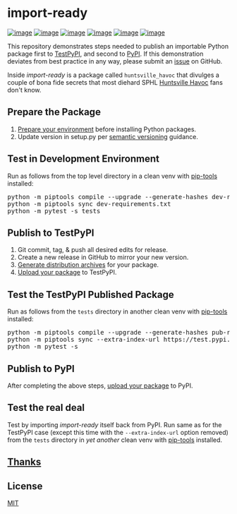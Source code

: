 # import-ready
[![image](https://img.shields.io/github/license/dksmiffs/import-ready.svg)](https://github.com/dksmiffs/import-ready)
[![image](https://img.shields.io/github/release/dksmiffs/import-ready.svg)](https://github.com/dksmiffs/import-ready/releases)
[![image](https://img.shields.io/pypi/v/import-ready.svg)](https://pypi.org/project/import-ready/)
[![image](https://img.shields.io/travis/dksmiffs/import-ready.svg)](https://travis-ci.org/dksmiffs/import-ready)
[![image](https://img.shields.io/codecov/c/github/dksmiffs/import-ready.svg)](https://codecov.io/gh/dksmiffs/import-ready)
[![image](https://img.shields.io/codacy/grade/d02f4f80df0445738821c692f4bbe16f.svg)](https://app.codacy.com/project/dksmiffs/import-ready/dashboard)

This repository demonstrates steps needed to publish an importable Python package first to [TestPyPI][1], and second to [PyPI][7].  If this demonstration deviates from best practice in any way, please submit an [issue][8] on GitHub.

Inside _import-ready_ is a package called `huntsville_havoc` that divulges a couple of bona fide secrets that most diehard SPHL [Huntsville Havoc][6] fans don't know.

## Prepare the Package
1.  [Prepare your environment][2] before installing Python packages.
2.  Update version in setup.py per [semantic versioning][3] guidance.

## Test in Development Environment
Run as follows from the top level directory in a clean venv with [pip-tools][12] installed:
<pre>python -m piptools compile --upgrade --generate-hashes dev-requirements.in
python -m piptools sync dev-requirements.txt
python -m pytest -s tests</pre>

## Publish to TestPyPI
1.  Git commit, tag, & push all desired edits for release.
2.  Create a new release in GitHub to mirror your new version.
3.  [Generate distribution archives][4] for your package.
4.  [Upload your package][5] to TestPyPI.

## Test the TestPyPI Published Package
Run as follows from the `tests` directory in another clean venv with [pip-tools][12] installed:
<pre>python -m piptools compile --upgrade --generate-hashes pub-requirements.in
python -m piptools sync --extra-index-url https://test.pypi.org/simple/ pub-requirements.txt
python -m pytest -s</pre>

## Publish to PyPI
After completing the above steps, [upload your package][9] to PyPI.

## Test the real deal
Test by importing _import-ready_ itself back from PyPI.  Run same as for the TestPyPI case (except this time with the `--extra-index-url` option removed) from the `tests` directory in _yet another_ clean venv with [pip-tools][12] installed.

## [Thanks][11]

## License
[MIT][10]

[1]: https://test.pypi.org/
[2]: https://packaging.python.org/tutorials/installing-packages/#requirements-for-installing-packages
[3]: https://semver.org/
[4]: https://packaging.python.org/tutorials/packaging-projects/#generating-distribution-archives
[5]: https://packaging.python.org/tutorials/packaging-projects/#uploading-the-distribution-archives
[6]: http://huntsvillehavoc.com/view/huntsvillehavoc
[7]: https://pypi.org/
[8]: https://github.com/dksmiffs/import-ready/issues
[9]: https://packaging.python.org/tutorials/packaging-projects/#next-steps
[10]: https://gitlab.com/dave.k.smith/import-ready/raw/master/LICENSE
[11]: https://github.com/dksmiffs/import-ready/blob/master/THANKS.md
[12]: https://github.com/jazzband/pip-tools
[13]: https://github.com/jazzband/pip-tools/issues/638
